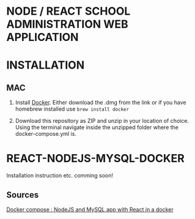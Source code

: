 # NODE / REACT SCHOOL ADMINISTRATION WEB APPLICATION

# INSTALLATION
MAC
--------------
1. Install [Docker](https://docs.docker.com/desktop/mac/install/).
Either download the .dmg from the link or if you have homebrew installed use `brew install docker`

2. Download this repository as ZIP and unzip in your location of choice. Using the terminal navigate inside the unzipped folder where the docker-compose.yml is.


# REACT-NODEJS-MYSQL-DOCKER 

Installation instruction etc. comming soon!

Sources
---------

[Docker compose : NodeJS and MySQL app with React in a docker](http://www.bogotobogo.com/DevOps/Docker/Docker-React-Node-MySQL-App.php) 